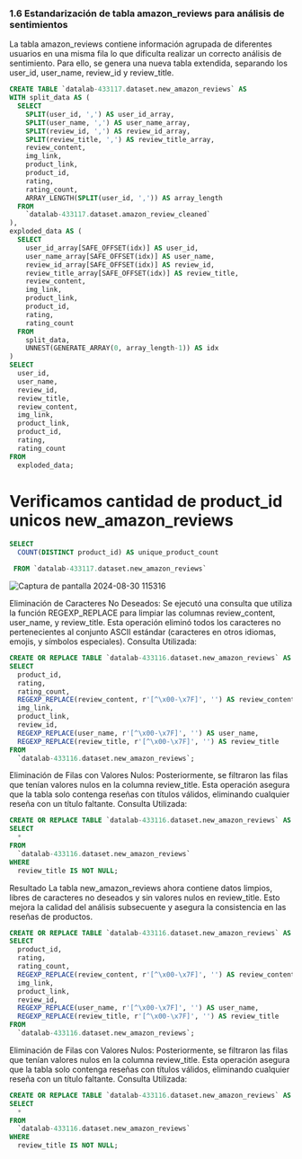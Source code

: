 ### 1.6 Estandarización de tabla amazon_reviews para análisis de sentimientos

La tabla amazon_reviews contiene información agrupada de diferentes usuarios en una misma fila lo que dificulta realizar un correcto análisis de sentimiento. Para ello, se genera una nueva tabla extendida, separando los user_id, user_name, review_id y review_title.

```sql
CREATE TABLE `datalab-433117.dataset.new_amazon_reviews` AS
WITH split_data AS (
  SELECT
    SPLIT(user_id, ',') AS user_id_array,
    SPLIT(user_name, ',') AS user_name_array,
    SPLIT(review_id, ',') AS review_id_array,
    SPLIT(review_title, ',') AS review_title_array,
    review_content,
    img_link,
    product_link,
    product_id,
    rating,
    rating_count,
    ARRAY_LENGTH(SPLIT(user_id, ',')) AS array_length
  FROM
    `datalab-433117.dataset.amazon_review_cleaned`
),
exploded_data AS (
  SELECT
    user_id_array[SAFE_OFFSET(idx)] AS user_id,
    user_name_array[SAFE_OFFSET(idx)] AS user_name,
    review_id_array[SAFE_OFFSET(idx)] AS review_id,
    review_title_array[SAFE_OFFSET(idx)] AS review_title,
    review_content,
    img_link,
    product_link,
    product_id,
    rating,
    rating_count
  FROM
    split_data,
    UNNEST(GENERATE_ARRAY(0, array_length-1)) AS idx
)
SELECT
  user_id,
  user_name,
  review_id,
  review_title,
  review_content,
  img_link,
  product_link,
  product_id,
  rating,
  rating_count
FROM
  exploded_data;
```

# **Verificamos cantidad de product_id unicos new_amazon_reviews**

```sql
SELECT
  COUNT(DISTINCT product_id) AS unique_product_count

 FROM `datalab-433117.dataset.new_amazon_reviews`
```
![Captura de pantalla 2024-08-30 115316](https://github.com/user-attachments/assets/fbff6045-1af3-4110-a5f5-03f2aaa9b0ee)



Eliminación de Caracteres No Deseados:
Se ejecutó una consulta que utiliza la función REGEXP_REPLACE para limpiar las columnas review_content, user_name, y review_title. Esta operación eliminó todos los caracteres no pertenecientes al conjunto ASCII estándar (caracteres en otros idiomas, emojis, y símbolos especiales).
Consulta Utilizada:

```sql
CREATE OR REPLACE TABLE `datalab-433116.dataset.new_amazon_reviews` AS
SELECT
  product_id,
  rating,
  rating_count,
  REGEXP_REPLACE(review_content, r'[^\x00-\x7F]', '') AS review_content,
  img_link,
  product_link,
  review_id,
  REGEXP_REPLACE(user_name, r'[^\x00-\x7F]', '') AS user_name,
  REGEXP_REPLACE(review_title, r'[^\x00-\x7F]', '') AS review_title
FROM
  `datalab-433116.dataset.new_amazon_reviews`;
```

Eliminación de Filas con Valores Nulos:
Posteriormente, se filtraron las filas que tenían valores nulos en la columna review_title. Esta operación asegura que la tabla solo contenga reseñas con títulos válidos, eliminando cualquier reseña con un título faltante.
Consulta Utilizada:

```sql
CREATE OR REPLACE TABLE `datalab-433116.dataset.new_amazon_reviews` AS
SELECT
  *
FROM
  `datalab-433116.dataset.new_amazon_reviews`
WHERE
  review_title IS NOT NULL;
```

Resultado
La tabla new_amazon_reviews ahora contiene datos limpios, libres de caracteres no deseados y sin valores nulos en review_title. Esto mejora la calidad del análisis subsecuente y asegura la consistencia en las reseñas de productos.

```sql
CREATE OR REPLACE TABLE `datalab-433116.dataset.new_amazon_reviews` AS
SELECT
  product_id,
  rating,
  rating_count,
  REGEXP_REPLACE(review_content, r'[^\x00-\x7F]', '') AS review_content,
  img_link,
  product_link,
  review_id,
  REGEXP_REPLACE(user_name, r'[^\x00-\x7F]', '') AS user_name,
  REGEXP_REPLACE(review_title, r'[^\x00-\x7F]', '') AS review_title
FROM
  `datalab-433116.dataset.new_amazon_reviews`;
```

Eliminación de Filas con Valores Nulos:
Posteriormente, se filtraron las filas que tenían valores nulos en la columna review_title. Esta operación asegura que la tabla solo contenga reseñas con títulos válidos, eliminando cualquier reseña con un título faltante.
Consulta Utilizada:

```sql
CREATE OR REPLACE TABLE `datalab-433116.dataset.new_amazon_reviews` AS
SELECT
  *
FROM
  `datalab-433116.dataset.new_amazon_reviews`
WHERE
  review_title IS NOT NULL;
```

